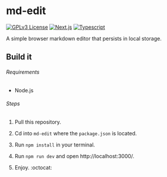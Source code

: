 # md-edit
[![GPLv3 License](https://img.shields.io/badge/%20License-GPL%20v3-yellow?style=flat-square&labelColor=black)](https://opensource.org/licenses/)
[![Next.js](https://img.shields.io/static/v1?label=&message=Next.js&color=red&style=flat-square&logo=next.js&logoColor=white&logoWidth=15&labelColor=&link=)](https://github.com/pallets/flask)
[![Typescript](https://img.shields.io/static/v1?label=&message=Typescript&color=blue&style=flat-square&logo=typescript&logoColor=white&logoWidth=15&labelColor=&link=)](https://github.com/pallets/flask)

A simple browser markdown editor that persists in local storage.

## Build it

###### Requirements

* Node.js

###### Steps

1. Pull this repository.

2. Cd into `md-edit` where the `package.json` is located.

3. Run `npm install` in your terminal.

4. Run `npm run dev` and open http://localhost:3000/.

5. Enjoy.  :octocat:
